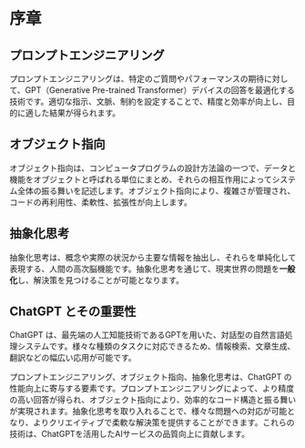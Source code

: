 # 序章
## プロンプトエンジニアリング

プロンプトエンジニアリングは、特定のご質問やパフォーマンスの期待に対して、GPT（Generative Pre-trained Transformer）デバイスの回答を最適化する技術です。適切な指示、文脈、制約を設定することで、精度と効率が向上し、目的に適した結果が得られます。

## オブジェクト指向

オブジェクト指向は、コンピュータプログラムの設計方法論の一つで、データと機能をオブジェクトと呼ばれる単位にまとめ、それらの相互作用によってシステム全体の振る舞いを記述します。オブジェクト指向により、複雑さが管理され、コードの再利用性、柔軟性、拡張性が向上します。

## 抽象化思考

抽象化思考は、概念や実際の状況から主要な情報を抽出し、それらを単純化して表現する、人間の高次脳機能です。抽象化思考を通じて、現実世界の問題を**一般化**し、解決策を見つけることが可能となります。

## ChatGPT とその重要性

ChatGPT は、最先端の人工知能技術であるGPTを用いた、対話型の自然言語処理システムです。様々な種類のタスクに対応できるため、情報検索、文章生成、翻訳などの幅広い応用が可能です。

プロンプトエンジニアリング、オブジェクト指向、抽象化思考は、ChatGPT の性能向上に寄与する要素です。プロンプトエンジニアリングによって、より精度の高い回答が得られ、オブジェクト指向により、効率的なコード構造と振る舞いが実現されます。抽象化思考を取り入れることで、様々な問題への対応が可能となり、よりクリエイティブで柔軟な解決策を提供することができます。これらの技術は、ChatGPTを活用したAIサービスの品質向上に貢献します。
